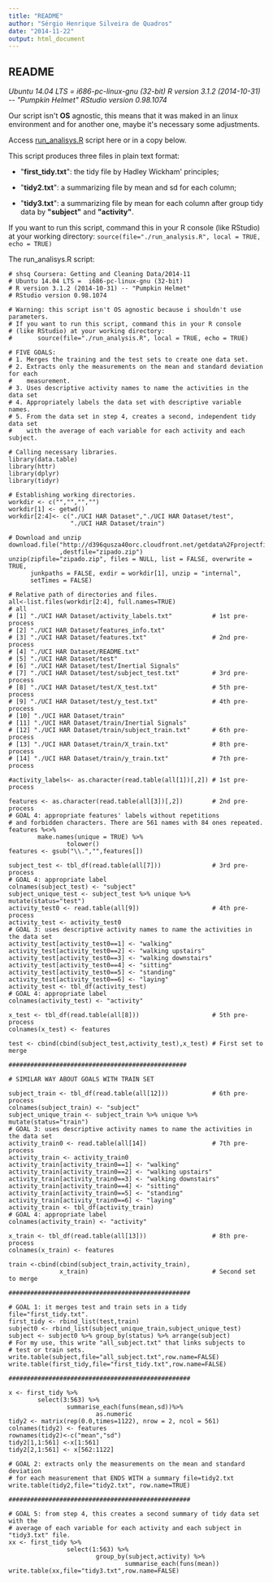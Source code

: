 ```yaml
---
title: "README"
author: "Sérgio Henrique Silveira de Quadros"
date: "2014-11-22"
output: html_document
---
```

##  README

_Ubuntu 14.04 LTS =  i686-pc-linux-gnu (32-bit)_
_R version 3.1.2 (2014-10-31) -- "Pumpkin Helmet"_
_RStudio version 0.98.1074_

Our script isn't **OS** agnostic, this means that it was maked in an linux environment and for another one, maybe it's necessary some adjustments. 

Access [run_analisys.R](<https://github.com/sergioquadros/getdata_009_coursera2014Nov/blob/master/run_analisys.R>) script here or in a copy below.

This script produces three files in plain text format:

+  "**first_tidy.txt**": the tidy file by Hadley Wickham' principles;

+  "**tidy2.txt**": a summarizing file by mean and sd for each column;
 
+  "**tidy3.txt**": a summarizing file by mean for each column after group tidy data by __"subject"__ and __"activity"__.
  

If you want to run this script, command this in your R console (like RStudio) at your working directory:
```source(file="./run_analysis.R", local = TRUE, echo = TRUE)```  

The run_analisys.R script:
```
# shsq Coursera: Getting and Cleaning Data/2014-11
# Ubuntu 14.04 LTS =  i686-pc-linux-gnu (32-bit)
# R version 3.1.2 (2014-10-31) -- "Pumpkin Helmet"
# RStudio version 0.98.1074

# Warning: this script isn't OS agnostic because i shouldn't use parameters.
# If you want to run this script, command this in your R console
# (like RStudio) at your working directory:
#       source(file="./run_analysis.R", local = TRUE, echo = TRUE)

# FIVE GOALS:
# 1. Merges the training and the test sets to create one data set.
# 2. Extracts only the measurements on the mean and standard deviation for each 
#    measurement. 
# 3. Uses descriptive activity names to name the activities in the data set
# 4. Appropriately labels the data set with descriptive variable names. 
# 5. From the data set in step 4, creates a second, independent tidy data set  
#    with the average of each variable for each activity and each subject.

# Calling necessary libraries.
library(data.table)
library(httr)
library(dplyr)
library(tidyr)

# Establishing working directories.
workdir <- c("","","","")
workdir[1] <- getwd()
workdir[2:4]<- c("./UCI HAR Dataset","./UCI HAR Dataset/test",
                 "./UCI HAR Dataset/train")

# Download and unzip
download.file("http://d396qusza40orc.cloudfront.net/getdata%2Fprojectfiles%2FUCI%20HAR%20Dataset.zip"
              ,destfile="zipado.zip")
unzip(zipfile="zipado.zip", files = NULL, list = FALSE, overwrite = TRUE,
      junkpaths = FALSE, exdir = workdir[1], unzip = "internal",
      setTimes = FALSE)

# Relative path of directories and files.
all<-list.files(workdir[2:4], full.names=TRUE)
# all
# [1] "./UCI HAR Dataset/activity_labels.txt"           # 1st pre-process
# [2] "./UCI HAR Dataset/features_info.txt"      
# [3] "./UCI HAR Dataset/features.txt"                  # 2nd pre-process
# [4] "./UCI HAR Dataset/README.txt"             
# [5] "./UCI HAR Dataset/test"                   
# [6] "./UCI HAR Dataset/test/Inertial Signals"  
# [7] "./UCI HAR Dataset/test/subject_test.txt"         # 3rd pre-process
# [8] "./UCI HAR Dataset/test/X_test.txt"               # 5th pre-process
# [9] "./UCI HAR Dataset/test/y_test.txt"               # 4th pre-process        
# [10] "./UCI HAR Dataset/train"                  
# [11] "./UCI HAR Dataset/train/Inertial Signals" 
# [12] "./UCI HAR Dataset/train/subject_train.txt"      # 6th pre-process
# [13] "./UCI HAR Dataset/train/X_train.txt"            # 8th pre-process
# [14] "./UCI HAR Dataset/train/y_train.txt"            # 7th pre-process

#activity_labels<- as.character(read.table(all[1])[,2]) # 1st pre-process

features <- as.character(read.table(all[3])[,2])        # 2nd pre-process
# GOAL 4: appropriate features' labels without repetitions
# and forbidden characters. There are 561 names with 84 ones repeated.
features %<>%
        make.names(unique = TRUE) %>%
                tolower() 
features <- gsub("\\.","",features[])

subject_test <- tbl_df(read.table(all[7]))              # 3rd pre-process
# GOAL 4: appropriate label
colnames(subject_test) <- "subject"
subject_unique_test <- subject_test %>% unique %>% mutate(status="test")
activity_test0 <- read.table(all[9])                    # 4th pre-process
activity_test <- activity_test0 
# GOAL 3: uses descriptive activity names to name the activities in the data set
activity_test[activity_test0==1] <- "walking"            
activity_test[activity_test0==2] <- "walking upstairs"
activity_test[activity_test0==3] <- "walking downstairs"
activity_test[activity_test0==4] <- "sitting"
activity_test[activity_test0==5] <- "standing"
activity_test[activity_test0==6] <- "laying"    
activity_test <- tbl_df(activity_test)
# GOAL 4: appropriate label
colnames(activity_test) <- "activity"

x_test <- tbl_df(read.table(all[8]))                    # 5th pre-process
colnames(x_test) <- features

test <- cbind(cbind(subject_test,activity_test),x_test) # First set to merge

#################################################

# SIMILAR WAY ABOUT GOALS WITH TRAIN SET

subject_train <- tbl_df(read.table(all[12]))            # 6th pre-process
colnames(subject_train) <- "subject"
subject_unique_train <- subject_train %>% unique %>% mutate(status="train")
# GOAL 3: uses descriptive activity names to name the activities in the data set
activity_train0 <- read.table(all[14])                  # 7th pre-process
activity_train <- activity_train0
activity_train[activity_train0==1] <- "walking"            
activity_train[activity_train0==2] <- "walking upstairs"
activity_train[activity_train0==3] <- "walking downstairs"
activity_train[activity_train0==4] <- "sitting"
activity_train[activity_train0==5] <- "standing"
activity_train[activity_train0==6] <- "laying"    
activity_train <- tbl_df(activity_train)
# GOAL 4: appropriate label
colnames(activity_train) <- "activity"

x_train <- tbl_df(read.table(all[13]))                  # 8th pre-process
colnames(x_train) <- features

train <-cbind(cbind(subject_train,activity_train),
              x_train)                                  # Second set to merge

##################################################

# GOAL 1: it merges test and train sets in a tidy file="first_tidy.txt".
first_tidy <- rbind_list(test,train)
subject0 <- rbind_list(subject_unique_train,subject_unique_test)
subject <- subject0 %>% group_by(status) %>% arrange(subject)
# For my use, this write "all_subject.txt" that links subjects to 
# test or train sets.
write.table(subject,file="all_subject.txt",row.name=FALSE)
write.table(first_tidy,file="first_tidy.txt",row.name=FALSE)          

##################################################

x <- first_tidy %>%
        select(3:563) %>% 
                summarise_each(funs(mean,sd))%>%
                        as.numeric
tidy2 <- matrix(rep(0.0,times=1122), nrow = 2, ncol = 561)
colnames(tidy2) <- features
rownames(tidy2)<-c("mean","sd")
tidy2[1,1:561] <-x[1:561]
tidy2[2,1:561] <- x[562:1122]

# GOAL 2: extracts only the measurements on the mean and standard deviation  
# for each measurement that ENDS WITH a summary file=tidy2.txt
write.table(tidy2,file="tidy2.txt", row.name=TRUE)

##################################################

# GOAL 5: from step 4, this creates a second summary of tidy data set with the
# average of each variable for each activity and each subject in "tidy3.txt" file.
xx <- first_tidy %>%
                select(1:563) %>%
                        group_by(subject,activity) %>%
                                summarise_each(funs(mean))
write.table(xx,file="tidy3.txt",row.name=FALSE)
```
